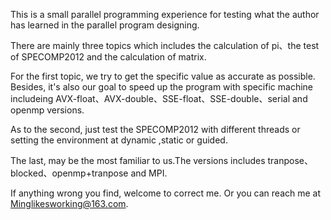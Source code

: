 This is a small parallel programming experience for testing what the author has learned in the parallel program designing.

There are mainly three topics which includes the calculation of pi、the test of SPECOMP2012 and the calculation of matrix.

For the first topic, we try to get the specific value as accurate as possible. Besides, it's also our goal to speed up the
program with specific machine includeing AVX-float、AVX-double、SSE-float、SSE-double、serial and openmp versions.

As to the second, just test the SPECOMP2012 with different threads or setting the environment at dynamic ,static or guided.


The last, may be the most familiar to us.The versions includes tranpose、blocked、openmp+tranpose and MPI.

If anything wrong you find, welcome to correct me. Or you can reach me at Minglikesworking@163.com.
